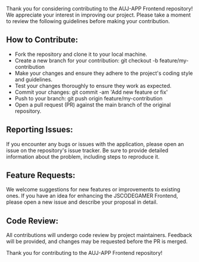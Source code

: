 Thank you for considering contributing to the AUJ-APP Frontend repository! We appreciate your interest in improving our project. Please take a moment to review the following guidelines before making your contribution.  
  
## How to Contribute:
* Fork the repository and clone it to your local machine.
* Create a new branch for your contribution: git checkout -b feature/my-contribution
* Make your changes and ensure they adhere to the project's coding style and guidelines.
* Test your changes thoroughly to ensure they work as expected.
* Commit your changes: git commit -am 'Add new feature or fix'
* Push to your branch: git push origin feature/my-contribution
* Open a pull request (PR) against the main branch of the original repository.  
  
## Reporting Issues:
If you encounter any bugs or issues with the application, please open an issue on the repository's issue tracker. Be sure to provide detailed information about the problem, including steps to reproduce it.  
  
## Feature Requests:
We welcome suggestions for new features or improvements to existing ones. If you have an idea for enhancing the JSCODEGAMER Frontend, please open a new issue and describe your proposal in detail.  
  
## Code Review:  
All contributions will undergo code review by project maintainers. Feedback will be provided, and changes may be requested before the PR is merged.  
  
Thank you for contributing to the AUJ-APP Frontend repository!